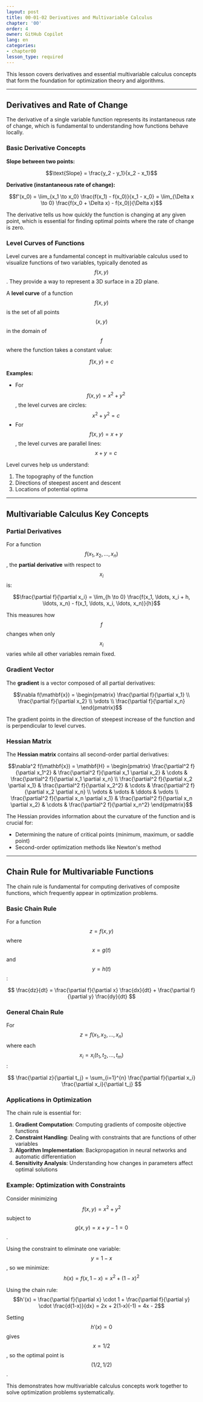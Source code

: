 ```yaml
---
layout: post
title: 00-01-02 Derivatives and Multivariable Calculus
chapter: '00'
order: 4
owner: GitHub Copilot
lang: en
categories:
- chapter00
lesson_type: required
---
```


This lesson covers derivatives and essential multivariable calculus concepts that form the foundation for optimization theory and algorithms.

---

## Derivatives and Rate of Change

The derivative of a single variable function represents its instantaneous rate of change, which is fundamental to understanding how functions behave locally.

### Basic Derivative Concepts

**Slope between two points:**

$$\text{Slope} = \frac{y_2 - y_1}{x_2 - x_1}$$

**Derivative (instantaneous rate of change):**

$$f'(x_0) = \lim_{x_1 \to x_0} \frac{f(x_1) - f(x_0)}{x_1 - x_0} = \lim_{\Delta x \to 0} \frac{f(x_0 + \Delta x) - f(x_0)}{\Delta x}$$

The derivative tells us how quickly the function is changing at any given point, which is essential for finding optimal points where the rate of change is zero.

### Level Curves of Functions

Level curves are a fundamental concept in multivariable calculus used to visualize functions of two variables, typically denoted as $$f(x, y)$$. They provide a way to represent a 3D surface in a 2D plane.

A **level curve** of a function $$f(x, y)$$ is the set of all points $$(x, y)$$ in the domain of $$f$$ where the function takes a constant value:

$$f(x, y) = c$$

**Examples:**
- For $$f(x, y) = x^2 + y^2$$, the level curves are circles: $$x^2 + y^2 = c$$
- For $$f(x, y) = x + y$$, the level curves are parallel lines: $$x + y = c$$

Level curves help us understand:
1. The topography of the function
2. Directions of steepest ascent and descent
3. Locations of potential optima

---

## Multivariable Calculus Key Concepts

### Partial Derivatives

For a function $$f(x_1, x_2, \ldots, x_n)$$, the **partial derivative** with respect to $$x_i$$ is:

$$\frac{\partial f}{\partial x_i} = \lim_{h \to 0} \frac{f(x_1, \ldots, x_i + h, \ldots, x_n) - f(x_1, \ldots, x_i, \ldots, x_n)}{h}$$

This measures how $$f$$ changes when only $$x_i$$ varies while all other variables remain fixed.

### Gradient Vector

The **gradient** is a vector composed of all partial derivatives:

$$\nabla f(\mathbf{x}) = \begin{pmatrix} \frac{\partial f}{\partial x_1} \\ \frac{\partial f}{\partial x_2} \\ \vdots \\ \frac{\partial f}{\partial x_n} \end{pmatrix}$$

The gradient points in the direction of steepest increase of the function and is perpendicular to level curves.

### Hessian Matrix

The **Hessian matrix** contains all second-order partial derivatives:

$$\nabla^2 f(\mathbf{x}) = \mathbf{H} = \begin{pmatrix} 
\frac{\partial^2 f}{\partial x_1^2} & \frac{\partial^2 f}{\partial x_1 \partial x_2} & \cdots & \frac{\partial^2 f}{\partial x_1 \partial x_n} \\
\frac{\partial^2 f}{\partial x_2 \partial x_1} & \frac{\partial^2 f}{\partial x_2^2} & \cdots & \frac{\partial^2 f}{\partial x_2 \partial x_n} \\
\vdots & \vdots & \ddots & \vdots \\
\frac{\partial^2 f}{\partial x_n \partial x_1} & \frac{\partial^2 f}{\partial x_n \partial x_2} & \cdots & \frac{\partial^2 f}{\partial x_n^2}
\end{pmatrix}$$

The Hessian provides information about the curvature of the function and is crucial for:
- Determining the nature of critical points (minimum, maximum, or saddle point)
- Second-order optimization methods like Newton's method

---

## Chain Rule for Multivariable Functions

The chain rule is fundamental for computing derivatives of composite functions, which frequently appear in optimization problems.

### Basic Chain Rule

For a function $$z = f(x, y)$$ where $$x = g(t)$$ and $$y = h(t)$$:

$$ \frac{dz}{dt} = \frac{\partial f}{\partial x} \frac{dx}{dt} + \frac{\partial f}{\partial y} \frac{dy}{dt} $$

### General Chain Rule

For $$z = f(x_1, x_2, \ldots, x_n)$$ where each $$x_i = x_i(t_1, t_2, \ldots, t_m)$$:

$$ \frac{\partial z}{\partial t_j} = \sum_{i=1}^{n} \frac{\partial f}{\partial x_i} \frac{\partial x_i}{\partial t_j} $$

### Applications in Optimization

The chain rule is essential for:

1. **Gradient Computation**: Computing gradients of composite objective functions
2. **Constraint Handling**: Dealing with constraints that are functions of other variables
3. **Algorithm Implementation**: Backpropagation in neural networks and automatic differentiation
4. **Sensitivity Analysis**: Understanding how changes in parameters affect optimal solutions

### Example: Optimization with Constraints

Consider minimizing $$f(x, y) = x^2 + y^2$$ subject to $$g(x, y) = x + y - 1 = 0$$.

Using the constraint to eliminate one variable: $$y = 1 - x$$, so we minimize:
$$h(x) = f(x, 1-x) = x^2 + (1-x)^2$$

Using the chain rule:
$$h'(x) = \frac{\partial f}{\partial x} \cdot 1 + \frac{\partial f}{\partial y} \cdot \frac{d(1-x)}{dx} = 2x + 2(1-x)(-1) = 4x - 2$$

Setting $$h'(x) = 0$$ gives $$x = 1/2$$, so the optimal point is $$(1/2, 1/2)$$.

This demonstrates how multivariable calculus concepts work together to solve optimization problems systematically.

